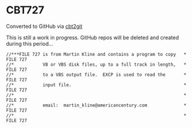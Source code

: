 # CBT727
Converted to GitHub via [cbt2git](https://github.com/wizardofzos/cbt2git)

This is still a work in progress. GitHub repos will be deleted and created during this period...

```
//***FILE 727 is from Martin Kline and contains a program to copy   *   FILE 727
//*           VB or VBS disk files, up to a full track in length,   *   FILE 727
//*           to a VBS output file.  EXCP is used to read the       *   FILE 727
//*           input file.                                           *   FILE 727
//*                                                                 *   FILE 727
//*           email:  martin_kline@americancentury.com              *   FILE 727
//*                                                                 *   FILE 727
```
